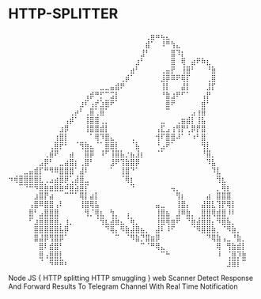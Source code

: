 # HTTP-SPLITTER


⠀⠀⠀⠀⠀⠀⠀⠀⠀⠀⠀⠀⠀⠀⠀⠀⠀⠀⠀⠀⠀⠀⠀⠀⠀⠀⠀⢀⣶⠶⢦⣄⠀⠀⠀⠀⠀⠀⠀⠀⠀⠀⠀⠀⠀⠀⠀
⠀⠀⠀⠀⠀⠀⠀⠀⠀⠀⠀⠀⠀⠀⠀⠀⠀⠀⠀⠀⠀⠀⠀⠀⠀⠀⠀⣾⠁⠀⠸⠛⢳⣄⠀⠀⠀⠀⠀⠀⠀⠀⠀⠀⠀⠀⠀
⠀⠀⠀⠀⠀⠀⠀⠀⠀⠀⠀⠀⠀⠀⠀⠀⠀⠀⠀⠀⠀⠀⠀⠀⠀⠀⣸⠃⠀⠀⠀⠀⣿⠹⡆⠀⠀⠀⠀⠀⠀⠀⠀⠀⠀⠀⠀
⠀⠀⠀⠀⠀⠀⠀⠀⠀⠀⠀⠀⠀⠀⠀⠀⠀⠀⠀⠀⠀⠀⠀⠀⠀⣰⠃⠀⠀⠀⠀⠀⣿⠀⢿⠀⣴⠟⠷⣆⠀⠀⠀⠀⠀⠀⠀
⠀⠀⠀⠀⠀⠀⠀⠀⠀⠀⠀⠀⠀⠀⠀⠀⠀⠀⠀⠀⠀⠀⠀⠀⣴⠃⠀⠀⠀⠀⢀⣤⡟⠀⢸⣿⠃⠀⠀⠘⣷⠀⠀⠀⠀⠀⠀
⠀⠀⠀⠀⠀⠀⠀⠀⠀⠀⠀⠀⠀⠀⠀⠀⠀⠀⠀⠀⠀⠀⢀⡾⠁⠀⠀⠀⠀⠀⣸⡿⠿⠟⢿⡏⠀⠀⠀⢀⣿⠀⠀⠀⠀⠀⠀
⠀⠀⠀⠀⠀⠀⠀⠀⠀⠀⠀⠀⠀⠀⠀⠀⠀⠀⣀⣀⣤⣾⠟⠀⠀⠀⠀⠀⠀⠀⢸⡇⠀⠀⣼⡇⠀⠀⠀⣸⡏⠀⠀⠀⠀⠀⠀
⠀⠀⠀⠀⠀⠀⠀⠀⠀⠀⠀⠀⠀⠀⠀⢠⡾⠛⡋⠉⣩⡇⠀⠀⠀⠀⠀⠀⠀⠀⠘⣷⣰⠟⠋⠁⠀⠀⢠⡟⠀⠀⠀⠀⠀⠀⠀
⠀⠀⠀⠀⠀⠀⠀⠀⠀⠀⠀⠀⠀⠀⣰⠏⢠⡞⣱⣿⠟⠁⠀⠀⠀⠀⠀⠀⠀⠀⠀⣿⠟⠀⠀⠀⠀⠀⣾⠃⠀⠀⠀⠀⠀⠀⠀
⠀⠀⠀⠀⠀⠀⠀⠀⠀⠀⠀⠀⢀⡴⠃⢀⣿⢁⣿⠁⠀⠀⠀⠀⠀⠀⠀⠀⠀⠀⠀⠉⠀⠀⠀⠀⣠⢰⣿⠀⠀⠀⠀⠀⠀⠀⠀
⠀⠀⠀⠀⠀⠀⠀⠀⠀⠀⠀⢠⡾⠁⠀⢸⣿⣿⢀⡀⠀⠀⠀⠀⠀⠀⠀⠀⠀⠀⣀⠀⠀⢀⣶⣾⡇⢸⣧⠀⠀⠀⠀⠀⠀⠀⠀
⠀⠀⠀⠀⠀⠀⠀⠀⠀⠀⣰⡿⠀⠀⠀⢸⣿⣿⣾⡇⠀⠀⠀⠀⠀⠀⠀⠀⠀⢠⣏⣠⢰⢻⡟⢃⡿⡟⣿⠀⠀⠀⠀⠀⠀⠀⠀
⠀⠀⠀⠀⠀⠀⠀⠀⠀⢰⣿⡇⠀⠀⠀⠀⠁⢿⠹⣿⣄⠀⠀⠀⢀⠀⠀⠀⠀⢺⠏⣿⣿⠼⠁⠈⠰⠃⣿⠀⠀⠀⠀⠀⠀⠀⠀
⠀⠀⠀⠀⠀⠀⠀⠀⢀⣿⡟⠃⠀⠈⢻⣷⣄⠈⠁⣿⣿⡇⠀⠀⠈⣧⠀⠀⠀⠘⣠⠟⠁⠀⠀⠀⠀⠀⢻⡇⠀⠀⠀⠀⠀⠀⠀
⠀⠀⠀⠀⠀⠀⠀⢀⣾⠟⠀⠀⣴⠀⠀⣿⡿⠀⠸⠋⢸⣿⣧⡐⣦⣸⡆⠀⠀⠈⠁⠀⠀⠀⠀⠀⠀⠀⠘⣿⡀⠀⠀⠀⠀⠀⠀
⠀⠀⠀⠀⠀⠀⣠⡿⠃⠀⣀⣴⣿⡆⢀⣿⠃⠀⠀⠀⣸⠟⢹⣷⣿⡿⠀⠀⠀⠀⠀⠀⠀⠀⠀⠀⠀⠀⠀⠹⣧⠀⠀⠀⠀⠀⠀
⠀⠀⠀⣀⣤⣾⡏⠛⠻⠿⣿⣿⣿⠁⣼⠇⠀⠀⠀⠀⠁⠀⢸⣿⠙⠁⠀⠀⠀⠀⠀⠀⠀⠀⠀⠀⠀⠀⠀⠀⠹⣇⠀⠀⠀⠀⠀
⠲⢾⣿⣿⣿⣿⣇⢀⣠⣴⣿⡿⢁⣼⣿⣀⠀⠀⠀⠀⠀⠀⠈⢿⡆⠀⠀⠀⠀⠀⠀⠀⠀⠀⠀⠀⠀⠀⠀⠀⠀⢻⣆⠀⠀⠀⠀
⠀⠀⠉⠙⠛⠻⣿⣷⣶⣿⣷⠾⣿⣵⣿⡏⠀⠀⠀⠀⠀⠀⠀⠀⠙⠀⠀⠀⠀⠀⠀⠀⢤⡀⠀⠀⠀⠀⠀⠀⠀⡀⢿⡆⠀⠀⠀
⠀⠀⠀⠀⠀⣰⣿⡟⣴⠀⠀⠉⠉⠁⢿⡇⣴⡇⠀⠀⠀⠀⠀⠀⠀⠀⠀⠀⠀⠀⠀⠀⠀⢻⡆⠀⠀⠀⠀⣴⠀⣿⣿⣿⠀⠀⠀
⠀⠀⠀⠀⢠⣿⠿⣿⣿⢠⠇⠀⠀⠀⢸⣿⢿⣧⠀⠀⠀⠀⠀⠀⠀⠀⠀⠀⠀⣤⣀⠀⠀⢸⣿⡄⠀⠀⣼⣿⣇⢹⡟⢿⡇⠀⠀
⠀⠀⠀⠀⣿⠃⣠⣿⣿⣿⠀⠀⠀⠀⠀⢻⡈⢿⣆⠀⢳⡀⠀⢠⠀⠀⠀⠀⠀⢸⣿⣦⠀⣸⠿⣷⡀⠀⣿⣿⢿⣾⣿⠸⠇⠀⠀
⠀⠀⠀⠀⠋⣰⣿⣿⣿⣿⡀⢰⡀⠀⠀⠀⠀⠈⢻⣆⣼⣷⣄⠈⢷⡀⠀⠀⠀⢸⣿⢿⣶⠟⠀⠙⣷⣼⣿⣿⡄⠻⣿⣧⡀⠀⠀
⠀⠀⠀⠀⠀⣿⣿⣿⣿⣿⣧⡿⠀⠀⠀⠀⠀⠀⠀⠙⢿⡄⠻⣷⣼⣿⣦⡀⠀⣼⠇⠸⠋⠀⠀⠀⠈⠻⣿⣿⣷⡀⠈⠻⣷⡀⠀
⠀⠀⠀⠀⠀⣿⣼⡿⢻⣿⡿⠁⠀⠀⠀⠀⠀⠀⠀⠀⠀⠉⠀⠈⠻⣷⡙⣿⣶⡿⠀⠀⠀⠀⠀⠀⠀⠀⠀⠙⢿⣷⢠⣀⠘⣷⡀
⠀⠀⠀⠀⠀⠀⣿⠇⣾⣿⠃⠀⠀⠀⠀⠀⠀⠀⠀⠀⠀⠀⠀⠀⠀⠀⠉⠈⠛⢿⣄⠀⠀⠀⠀⠀⠀⠀⠀⠀⠀⢿⠀⢻⣷⣾⡇
⠀⠀⠀⠀⠀⠀⣿⢠⣿⣿⡇⠀⠀⠀⠀⠀⠀⠀⠀⠀⠀⠀⠀⠀⠀⠀⠀⠀⠀⠀⠉⠓⠀⠀⠀⠀⠀⠀⠀⠀⠀⠸⠀⢈⣿⡹⣷
⠀⠀⠀⠀⠀⠀⠈⠀⠻⠿⠿⠆⠀⠀⠀⠀⠀⠀⠀⠀⠀⠀⠀⠀⠀⠀⠀⠀⠀⠀⠀⠀⠀⠀⠀⠀⠀⠀⠀⠀⠀⠀⠀⣸⣿⡇⠉


Node JS { HTTP splitting HTTP smuggling }
web Scanner Detect Response 
And Forward Results To Telegram Channel With Real Time Notification
